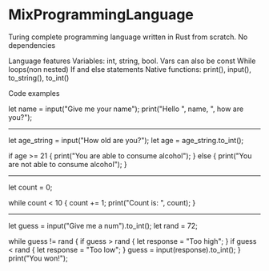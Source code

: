 # MixProgrammingLanguage
Turing complete programming language written in Rust from scratch. No dependencies

Language features
Variables: int, string, bool. Vars can also be const
While loops(non nested)
If and else statements 
Native functions: print(), input(), to_string(), to_int()

Code examples

let name = input("Give me your name");
print("Hello ", name, ", how are you?");

-------------------------------------------

let age_string = input("How old are you?"); 
let age = age_string.to_int();

if age >= 21 { 
  print("You are able to consume alcohol");
 } 
else { 
  print("You are not able to consume alcohol"); 
}

-------------------------------------------

let count = 0;

while count < 10 { 
  count += 1; print("Count is: ", count); 
}

-------------------------------------------

let guess = input("Give me a num").to_int(); 
let rand = 72;

while guess != rand { 
  if guess > rand { 
    let response = "Too high"; 
  } 
  if guess < rand { 
    let response = "Too low"; 
  } 
  guess = input(response).to_int(); 
} 
print("You won!");

